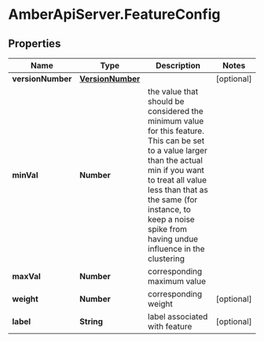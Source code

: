 # AmberApiServer.FeatureConfig

## Properties
Name | Type | Description | Notes
------------ | ------------- | ------------- | -------------
**versionNumber** | [**VersionNumber**](VersionNumber.md) |  | [optional] 
**minVal** | **Number** | the value that should be considered the minimum value for this feature. This can be set to a value larger than the actual min if you want to treat all value less than that as the same (for instance, to keep a noise spike from having undue influence in the clustering | 
**maxVal** | **Number** | corresponding maximum value | 
**weight** | **Number** | corresponding weight | [optional] 
**label** | **String** | label associated with feature | [optional] 
